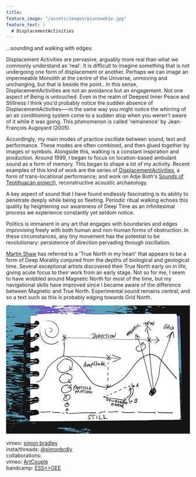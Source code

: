 ```yaml
---
title:
feature_image: "/assets/images/pianoweb1e.jpg"
feature_text: |
  # DisplacementActivities
---
```


 ...sounding and walking with edges:

 Displacement Activities are pervasive, arguably more real than what we commonly understand as 'real'. It is difficult to imagine something that is not undergoing one form of displacement or another. Perhaps we can image an impermeable Monolith at the centre of the Universe, unmoving and unchanging, but that is beside the point.. In this sense, DisplacementActivities are not an avoidance but an engagement. Not one aspect of Being is untouched. Even in the realm of Deepest Inner Peace and Stillness I think you'd probably notice the sudden absence of DisplacementActivities—–in the same way you might notice the whirring of an air conditioning system come to a sudden stop when you weren't aware of it while it was going. This phenomenon is called 'remanence' by Jean-François Augoyard (2005). 
 
 Accordingly, my main modes of practice oscillate between sound, text and performance. These modes are often combined, and then glued together by images or symbols. Alongside this, walking is a constant inspiration and production. Around 1999, I began to focus on location-based ambulant sound as a form of memory. This began to shape a lot of my activity. Recent examples of this kind of work are the series of [DisplacementActivities](https://displacementactivities1.wordpress.com/2018/02/14/thetraverse/), a form of trans-locational performance; and work on Adje Both's [Sounds of Teotihuacan project)](https://teosoundmap.com/), reconstructive acoustic archaeology. 
 
A key aspect of sound that I have found endlessly fascinating is its ability to penetrate deeply while being so fleeting. Periodic ritual walking echoes this quality by heightening our awareness of Deep Time as an infinitesimal process we experience constantly yet seldom notice. 

Politics is immanent in any art that engages with boundaries and edges improvising freely with both human and non-human forms of obstruction. In these circumstances, any tiny movement has the potential to be revolutionary: persistence of direction pervading through oscillation.  
 
 [Martin Shaw](https://philipcarr-gomm.com/locating-true-north-hearts/) has referred to a 'True North in my heart' that appears to be a form of Deep Morality conjured from the depths of biological and geological time. Several exceptional artists discovered their True North early on in life, giving acute focus to their work from an early stage. Not so for me, I seem to have wobbled around Magnetic North for most of the time, but my navigational skills have improved since I became aware of the difference between Magnetic and True North. Experimental sound remains central, and so a text such as this is probably edging towards Grid North. 

<p align="center">
  <img src="assets/images/wavesblue-small.jpeg" alt="Waves image">
</p>

 vimeo: [simon bradley](https://vimeo.com/user6604380)  
 insta/threads: [@simonbrdly](https://www.instagram.com/simonbrdly)  
 collaborations:  
 vimeo: [ArtCouple](https://vimeo.com/user127952551)  
 bandcamp: [ESS<>GEE](https://essgee1.bandcamp.com/)   
